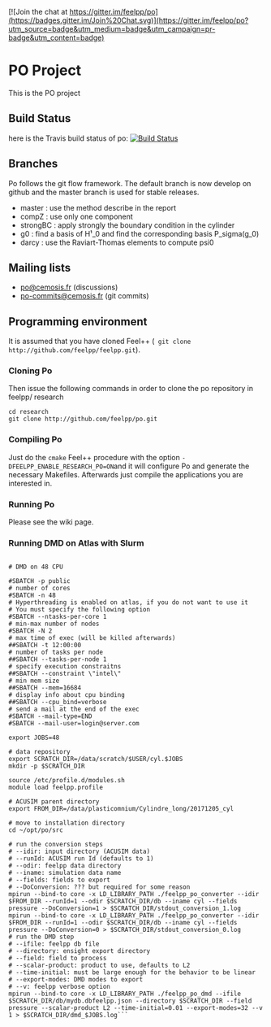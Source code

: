 [![Join the chat at https://gitter.im/feelpp/po](https://badges.gitter.im/Join%20Chat.svg)](https://gitter.im/feelpp/po?utm_source=badge&utm_medium=badge&utm_campaign=pr-badge&utm_content=badge)

PO Project
============

This is the PO project

## Build Status

here is the Travis build status of po:
[![Build Status](https://magnum.travis-ci.com/feelpp/po.png?token=Bxps8gX6edMDEv345qns&branch=master)](https://magnum.travis-ci.com/feelpp/po)



## Branches

Po follows the git flow framework. The default branch is now develop on github and 
the master branch is used for stable releases.

* master : use the method describe in the report
* compZ : use only one component
* strongBC : apply strongly the boundary condition in the cylinder
* g0 : find a basis of H¹_0 and find the corresponding basis P_sigma(g_0)
* darcy : use the Raviart-Thomas elements to compute psi0

## Mailing lists

 - po@cemosis.fr  (discussions)
 - po-commits@cemosis.fr (git commits)

## Programming environment

It is assumed that you have cloned Feel++ (``` git clone http://github.com/feelpp/feelpp.git```).

### Cloning Po

Then issue the following commands in order to clone the po repository in feelpp/ research
```
cd research
git clone http://github.com/feelpp/po.git
```

### Compiling Po

Just do the ```cmake``` Feel++ procedure with the option ```-DFEELPP_ENABLE_RESEARCH_PO=ON```and it will configure Po and generate the necessary Makefiles.
Afterwards just compile the applications you are interested in.

### Running Po

Please see the wiki page.

### Running DMD on Atlas with Slurm

```#!/bin/bash

# DMD on 48 CPU

#SBATCH -p public
# number of cores
#SBATCH -n 48
# Hyperthreading is enabled on atlas, if you do not want to use it
# You must specify the following option
#SBATCH --ntasks-per-core 1
# min-max number of nodes
#SBATCH -N 2
# max time of exec (will be killed afterwards)
##SBATCH -t 12:00:00
# number of tasks per node
##SBATCH --tasks-per-node 1
# specify execution constraitns
##SBATCH --constraint \"intel\"
# min mem size
##SBATCH --mem=16684
# display info about cpu binding
##SBATCH --cpu_bind=verbose
# send a mail at the end of the exec
#SBATCH --mail-type=END
#SBATCH --mail-user=login@server.com

export JOBS=48

# data repository
export SCRATCH_DIR=/data/scratch/$USER/cyl.$JOBS
mkdir -p $SCRATCH_DIR

source /etc/profile.d/modules.sh
module load feelpp.profile

# ACUSIM parent directory
export FROM_DIR=/data/plasticomnium/Cylindre_long/20171205_cyl

# move to installation directory
cd ~/opt/po/src

# run the conversion steps
# --idir: input directory (ACUSIM data)
# --runId: ACUSIM run Id (defaults to 1)
# --odir: feelpp data directory
# --iname: simulation data name
# --fields: fields to export
# --DoConversion: ??? but required for some reason
mpirun --bind-to core -x LD_LIBRARY_PATH ./feelpp_po_converter --idir $FROM_DIR --runId=1 --odir $SCRATCH_DIR/db --iname cyl --fields pressure --DoConversion=1 > $SCRATCH_DIR/stdout_conversion_1.log
mpirun --bind-to core -x LD_LIBRARY_PATH ./feelpp_po_converter --idir $FROM_DIR --runId=1 --odir $SCRATCH_DIR/db --iname cyl --fields pressure --DoConversion=0 > $SCRATCH_DIR/stdout_conversion_0.log
# run the DMD step
# --ifile: feelpp db file
# --directory: ensight export directory
# --field: field to process
# --scalar-product: product to use, defaults to L2
# --time-initial: must be large enough for the behavior to be linear
# --export-modes: DMD modes to export
# --v: feelpp verbose option
mpirun --bind-to core -x LD_LIBRARY_PATH ./feelpp_po_dmd --ifile $SCRATCH_DIR/db/mydb.dbfeelpp.json --directory $SCRATCH_DIR --field pressure --scalar-product L2 --time-initial=0.01 --export-modes=32 --v 1 > $SCRATCH_DIR/dmd_$JOBS.log```
